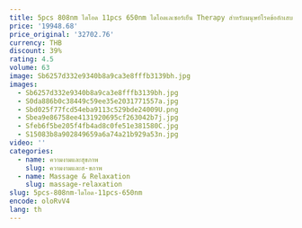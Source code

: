```yaml
---
title: 5pcs 808nm ไดโอด 11pcs 650nm ไดโอดเลเซอร์เย็น Therapy สําหรับมนุษย์โรคข้ออักเสบสัตว์ Red Light Therapy เลเซอร์ฝังเข็มปากกา
price: '19948.68'
price_original: '32702.76'
currency: THB
discount: 39%
rating: 4.5
volume: 63
image: Sb6257d332e9340b8a9ca3e8fffb3139bh.jpg
images:
  - Sb6257d332e9340b8a9ca3e8fffb3139bh.jpg
  - S0da886b0c38449c59ee35e2031771557a.jpg
  - Sbd025f77fcd54eba9113c529bde24009U.png
  - Sbea9e86758ee4131920695cf263042b7j.jpg
  - Sfeb6f5be205f4fb4ad8c0fe51e381580C.jpg
  - S15083b8a902849659a6a74a21b929a53n.jpg
video: ''
categories:
  - name: ความงามและสุขภาพ
    slug: ความงามและส-ขภาพ
  - name: Massage & Relaxation
    slug: massage-relaxation
slug: 5pcs-808nm-ไดโอด-11pcs-650nm
encode: oloRvV4
lang: th
---
```

  